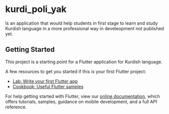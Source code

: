 # kurdi_poli_yak

Is an application that would help students in first stage to learn and study Kurdish language in a more professional way in develeopment not published yet.

## Getting Started

This project is a starting point for a Flutter application for Kurdish language.

A few resources to get you started if this is your first Flutter project:

- [Lab: Write your first Flutter app](https://flutter.dev/docs/get-started/codelab)
- [Cookbook: Useful Flutter samples](https://flutter.dev/docs/cookbook)

For help getting started with Flutter, view our
[online documentation](https://flutter.dev/docs), which offers tutorials,
samples, guidance on mobile development, and a full API reference.
